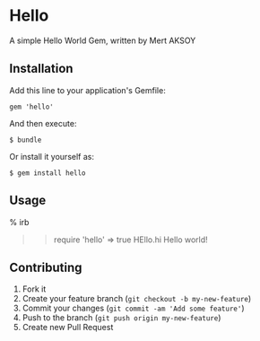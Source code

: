 # Hello

A simple Hello World Gem, written by Mert AKSOY

## Installation

Add this line to your application's Gemfile:

    gem 'hello'

And then execute:

    $ bundle

Or install it yourself as:

    $ gem install hello

## Usage

% irb
>> require 'hello'
=> true
>> HEllo.hi
Hello world!

## Contributing

1. Fork it
2. Create your feature branch (`git checkout -b my-new-feature`)
3. Commit your changes (`git commit -am 'Add some feature'`)
4. Push to the branch (`git push origin my-new-feature`)
5. Create new Pull Request
